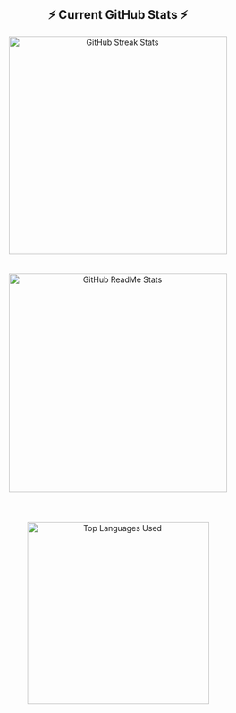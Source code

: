<h2 align="center">⚡ Current GitHub Stats ⚡</h2>

<div align="center">
  <!-- Streak Stats -->
  <img 
    width="390" 
    src="https://streak-stats.demolab.com/?user=aarushibhatia12&count_private=true&theme=react&border_radius=10" 
    alt="GitHub Streak Stats" 
    style="margin-bottom: 20px;"/>
  
  <!-- ReadMe Stats -->
  <img 
    width="390" 
    src="https://github-readme-stats.vercel.app/api?username=aarushibhatia12&show_icons=true&theme=react&rank_icon=github&border_radius=10" 
    alt="GitHub ReadMe Stats" 
    style="margin-bottom: 20px;"/>

  <!-- Top Languages -->
  <img 
    width="325" 
    src="https://github-readme-stats.vercel.app/api/top-langs/?username=aarushibhatia12&hide=HTML,CSS&layout=compact&theme=react&border_radius=10&size_weight=0.5&count_weight=0.5&exclude_repo=github-readme-stats" 
    alt="Top Languages Used" 
    style="margin-top: 20px;"/>
</div>

<br/>
